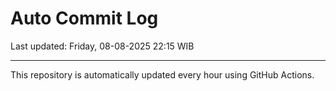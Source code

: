 # Auto Commit Log

Last updated: Friday, 08-08-2025 22:15 WIB

---

This repository is automatically updated every hour using GitHub Actions.

